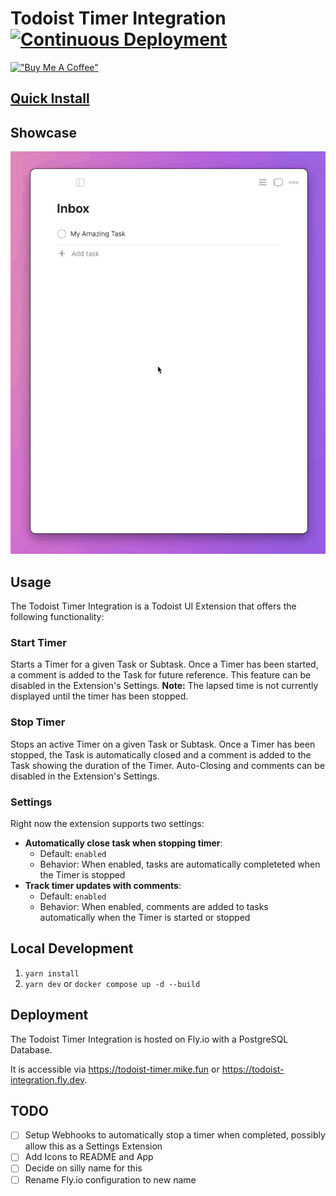 # Todoist Timer Integration [![Continuous Deployment](https://github.com/Cavallando/todoist-timer/actions/workflows/cd.yml/badge.svg)](https://github.com/Cavallando/todoist-timer/actions/workflows/cd.yml)

[!["Buy Me A Coffee"](https://www.buymeacoffee.com/assets/img/custom_images/orange_img.png)](https://www.buymeacoffee.com/Cavallando)

## [Quick Install](https://app.todoist.com/app/install/28183_9f2d5d282ea6a000f3cc9d7f)

## Showcase

![Todoist Timer Showcase](./docs/img/showcase.gif)

## Usage

The Todoist Timer Integration is a Todoist UI Extension that offers the following functionality:

### Start Timer

Starts a Timer for a given Task or Subtask. Once a Timer has been started, a comment is added to the Task for future reference. This feature can be disabled in the Extension's Settings. **Note:** The lapsed time is not currently displayed until the timer has been stopped.

### Stop Timer

Stops an active Timer on a given Task or Subtask. Once a Timer has been stopped, the Task is automatically closed and a comment is added to the Task showing the duration of the Timer. Auto-Closing and comments can be disabled in the Extension's Settings.

### Settings

Right now the extension supports two settings:

- **Automatically close task when stopping timer**:
  - Default: `enabled`
  - Behavior: When enabled, tasks are automatically completeted when the Timer is stopped
- **Track timer updates with comments**:
  - Default: `enabled`
  - Behavior: When enabled, comments are added to tasks automatically when the Timer is started or stopped

## Local Development

1. `yarn install`
2. `yarn dev` or `docker compose up -d --build`

## Deployment

The Todoist Timer Integration is hosted on Fly.io with a PostgreSQL Database.

It is accessible via https://todoist-timer.mike.fun or https://todoist-integration.fly.dev.

## TODO

- [ ] Setup Webhooks to automatically stop a timer when completed, possibly allow this as a Settings Extension
- [ ] Add Icons to README and App
- [ ] Decide on silly name for this
- [ ] Rename Fly.io configuration to new name
